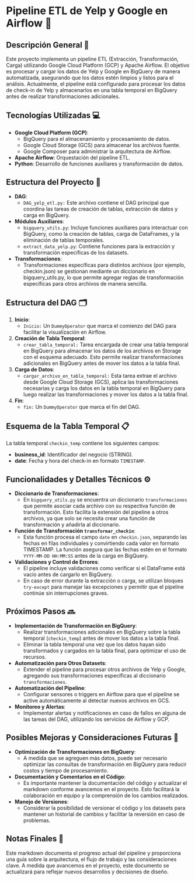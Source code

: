 # Pipeline ETL de Yelp y Google en Airflow 🚀

## Descripción General 📝
Este proyecto implementa un pipeline ETL (Extracción, Transformación, Carga) utilizando Google Cloud Platform (GCP) y Apache Airflow. El objetivo es procesar y cargar los datos de Yelp y Google en BigQuery de manera automatizada, asegurando que los datos estén limpios y listos para el análisis. Actualmente, el pipeline está configurado para procesar los datos de check-in de Yelp y almacenarlos en una tabla temporal en BigQuery antes de realizar transformaciones adicionales.

## Tecnologías Utilizadas 💻
- **Google Cloud Platform (GCP)**:
  - BigQuery para el almacenamiento y procesamiento de datos.
  - Google Cloud Storage (GCS) para almacenar los archivos fuente.
  - Google Composer para administrar la arquitectura de Airflow.
- **Apache Airflow**: Orquestación del pipeline ETL.
- **Python**: Desarrollo de funciones auxiliares y transformación de datos.

## Estructura del Proyecto 📂
- **DAG**:
    - `DAG_yelp_etl.py:` Este archivo contiene el DAG principal que coordina las tareas de creación de tablas, extracción de datos y carga en BigQuery.
- **Módulos Auxiliares**:
  - `bigquery_utils.py`: Incluye funciones auxiliares para interactuar con BigQuery, como la creación de tablas, carga de DataFrames, y la eliminación de tablas temporales.
  - `extract_data_yelp.py`: Contiene funciones para la extracción y transformación específicas de los datasets.
- **Transformaciones**:
    - Transformaciones específicas para distintos archivos (por ejemplo, checkin.json) se gestionan mediante un diccionario en bigquery_utils.py, lo que permite agregar reglas de transformación específicas para otros archivos de manera sencilla.

## Estructura del DAG 🗂️

1. **Inicio**:
    - `Inicio:` Un `DummyOperator` que marca el comienzo del DAG para facilitar la visualización en Airflow.
2. **Creación de Tabla Temporal**:
    - `crear_tabla_temporal:` Tarea encargada de crear una tabla temporal en BigQuery para almacenar los datos de los archivos en Storage con el esquema adecuado. Esto permite realizar transformaciones adicionales en BigQuery antes de mover los datos a la tabla final.
3. **Carga de Datos**:
    - `cargar_archivo_en_tabla_temporal:` Esta tarea extrae el archivo desde Google Cloud Storage (GCS), aplica las transformaciones necesarias y carga los datos en la tabla temporal en BigQuery para luego realizar las transformaciones y mover los datos a la tabla final.
4. **Fin**:
    - `fin:` Un `DummyOperator` que marca el fin del DAG.

## Esquema de la Tabla Temporal 📋

La tabla temporal `checkin_temp` contiene los siguientes campos:
- **business_id**: Identificador del negocio (STRING).
- **date**: Fecha y hora del check-in en formato `TIMESTAMP`.

## Funcionalidades y Detalles Técnicos ⚙️
- **Diccionario de Transformaciones**:
  - En `bigquery_utils.py` se encuentra un diccionario `transformaciones` que permite asociar cada archivo con su respectiva función de transformación. Esto facilita la extensión del pipeline a otros archivos, ya que solo se necesita crear una función de transformación y añadirla al diccionario.
- **Función de Transformación `transformar_checkin`**:
  - Esta función procesa el campo `date` en `checkin.json`, separando las fechas en filas individuales y convirtiendo cada valor en formato TIMESTAMP. La función asegura que las fechas estén en el formato `YYYY-MM-DD HH:MM:SS` antes de la carga en BigQuery.
- **Validaciones y Control de Errores**:
  - El pipeline incluye validaciones como verificar si el DataFrame está vacío antes de cargarlo en BigQuery.
  - En caso de error durante la extracción o carga, se utilizan bloques `try-except` para manejar las excepciones y permitir que el pipeline continúe sin interrupciones graves.

## Próximos Pasos 🔜
- **Implementación de Transformación en BigQuery**:
  - Realizar transformaciones adicionales en BigQuery sobre la tabla temporal (`checkin_temp`) antes de mover los datos a la tabla final.
  - Eliminar la tabla temporal una vez que los datos hayan sido transformados y cargados en la tabla final, para optimizar el uso de recursos.
- **Automatización para Otros Datasets**:
  - Extender el pipeline para procesar otros archivos de Yelp y Google, agregando sus transformaciones específicas al diccionario `transformaciones`.
- **Automatización del Pipeline**:
  - Configurar sensores o triggers en Airflow para que el pipeline se active automáticamente al detectar nuevos archivos en GCS.
- **Monitoreo y Alertas**:
  - Implementar alertas y notificaciones en caso de fallos en alguna de las tareas del DAG, utilizando los servicios de Airflow y GCP.

## Posibles Mejoras y Consideraciones Futuras 🌟
- **Optimización de Transformaciones en BigQuery**:
  - A medida que se agreguen más datos, puede ser necesario optimizar las consultas de transformación en BigQuery para reducir costos y tiempo de procesamiento.
- **Documentación y Comentarios en el Código**:
  - Es importante mantener la documentación del código y actualizar el markdown conforme avancemos en el proyecto. Esto facilitará la colaboración en equipo y la comprensión de los cambios realizados.
- **Manejo de Versiones**:
  - Considerar la posibilidad de versionar el código y los datasets para mantener un historial de cambios y facilitar la reversión en caso de problemas.

## Notas Finales 📝
Este markdown documenta el progreso actual del pipeline y proporciona una guía sobre la arquitectura, el flujo de trabajo y las consideraciones clave. A medida que avancemos en el proyecto, este documento se actualizará para reflejar nuevos desarrollos y decisiones de diseño.

